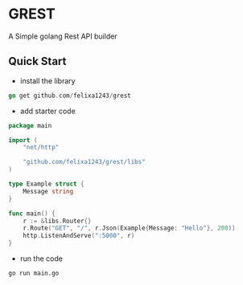 # GREST

A Simple golang Rest API builder

## Quick Start

- install the library

```go
go get github.com/felixa1243/grest
```

- add starter code

```go
package main

import (
	"net/http"

	"github.com/felixa1243/grest/libs"
)

type Example struct {
	Message string
}

func main() {
	r := &libs.Router{}
	r.Route("GET", "/", r.Json(Example{Message: "Hello"}, 200))
	http.ListenAndServe(":5000", r)
}

```

- run the code

```
go run main.go
```
